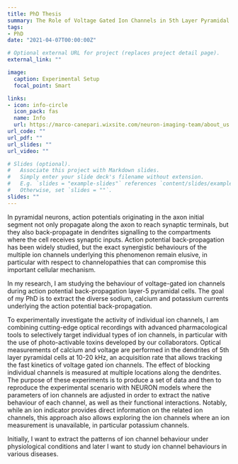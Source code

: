 ```yaml
---
title: PhD Thesis
summary: The Role of Voltage Gated Ion Channels in 5th Layer Pyramidal Neuron Action Potential Backpropagation
tags:
- PhD
date: "2021-04-07T00:00:00Z"

# Optional external URL for project (replaces project detail page).
external_link: ""

image:
  caption: Experimental Setup
  focal_point: Smart

links:
- icon: info-circle
  icon_pack: fas
  name: Info
  url: https://marco-canepari.wixsite.com/neuron-imaging-team/about_us
url_code: ""
url_pdf: ""
url_slides: ""
url_video: ""

# Slides (optional).
#   Associate this project with Markdown slides.
#   Simply enter your slide deck's filename without extension.
#   E.g. `slides = "example-slides"` references `content/slides/example-slides.md`.
#   Otherwise, set `slides = ""`.
slides: ""
---
```


In pyramidal neurons, action potentials originating in the axon initial segment not only propagate along the axon to reach synaptic terminals, but they also back-propagate in dendrites signalling to the compartments where the cell receives synaptic inputs. Action potential back-propagation has been widely studied, but the exact synergistic behaviours of the multiple ion channels underlying this phenomenon remain elusive, in particular with respect to channelopathies that can compromise this important cellular mechanism.

In my research, I am studying the behaviour of voltage-gated ion channels during action potential back-propagation layer-5 pyramidal cells. The goal of my PhD is to extract the diverse sodium, calcium and potassium currents underlying the action potential back-propagation.

To experimentally investigate the activity of individual ion channels, I am combining cutting-edge optical recordings with advanced pharmacological tools to selectively target individual types of ion channels, in particular with the use of photo-activable toxins developed by our collaborators. Optical measurements of calcium and voltage are performed in the dendrites of 5th layer pyramidal cells at 10-20 kHz, an acquisition rate that allows tracking the fast kinetics of voltage gated ion channels. The effect of blocking individual channels is measured at multiple locations along the dendrites. The purpose of these experiments is to produce a set of data and then to reproduce the experimental scenario with NEURON models where the parameters of ion channels are adjusted in order to extract the native behaviour of each channel, as well as their functional interactions. Notably, while an ion indicator provides direct information on the related ion channels, this approach also allows exploring the ion channels where an ion measurement is unavailable, in particular potassium channels. 

Initially, I want to extract the patterns of ion channel behaviour under physiological conditions and later I want to study ion channel behaviours in various diseases. 
